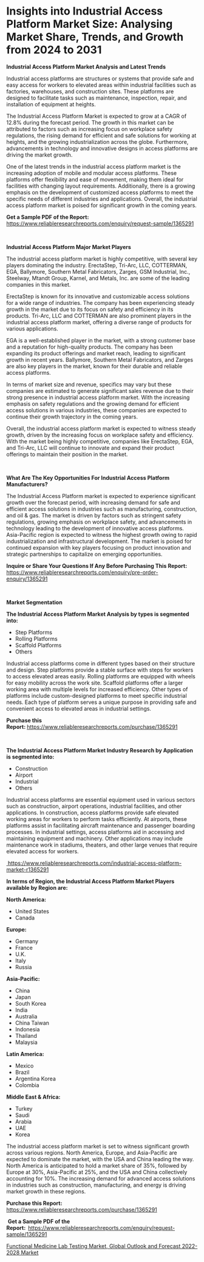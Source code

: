 <p><h1>Insights into Industrial Access Platform Market Size: Analysing Market Share, Trends, and Growth from 2024 to 2031</h1></p><p><strong>Industrial Access Platform Market Analysis and Latest Trends</strong></p>
<p><p>Industrial access platforms are structures or systems that provide safe and easy access for workers to elevated areas within industrial facilities such as factories, warehouses, and construction sites. These platforms are designed to facilitate tasks such as maintenance, inspection, repair, and installation of equipment at heights.</p><p>The Industrial Access Platform Market is expected to grow at a CAGR of 12.8% during the forecast period. The growth in this market can be attributed to factors such as increasing focus on workplace safety regulations, the rising demand for efficient and safe solutions for working at heights, and the growing industrialization across the globe. Furthermore, advancements in technology and innovative designs in access platforms are driving the market growth.</p><p>One of the latest trends in the industrial access platform market is the increasing adoption of mobile and modular access platforms. These platforms offer flexibility and ease of movement, making them ideal for facilities with changing layout requirements. Additionally, there is a growing emphasis on the development of customized access platforms to meet the specific needs of different industries and applications. Overall, the industrial access platform market is poised for significant growth in the coming years.</p></p>
<p><strong>Get a Sample PDF of the Report:&nbsp;</strong> <a href="https://www.reliableresearchreports.com/enquiry/request-sample/1365291">https://www.reliableresearchreports.com/enquiry/request-sample/1365291</a></p>
<p>&nbsp;</p>
<p><strong>Industrial Access Platform Major Market Players</strong></p>
<p><p>The industrial access platform market is highly competitive, with several key players dominating the industry. ErectaStep, Tri-Arc, LLC, COTTERMAN, EGA, Ballymore, Southern Metal Fabricators, Zarges, GSM Industrial, Inc., Steelway, Mtandt Group, Karnel, and Metals, Inc. are some of the leading companies in this market.</p><p>ErectaStep is known for its innovative and customizable access solutions for a wide range of industries. The company has been experiencing steady growth in the market due to its focus on safety and efficiency in its products. Tri-Arc, LLC and COTTERMAN are also prominent players in the industrial access platform market, offering a diverse range of products for various applications.</p><p>EGA is a well-established player in the market, with a strong customer base and a reputation for high-quality products. The company has been expanding its product offerings and market reach, leading to significant growth in recent years. Ballymore, Southern Metal Fabricators, and Zarges are also key players in the market, known for their durable and reliable access platforms.</p><p>In terms of market size and revenue, specifics may vary but these companies are estimated to generate significant sales revenue due to their strong presence in industrial access platform market. With the increasing emphasis on safety regulations and the growing demand for efficient access solutions in various industries, these companies are expected to continue their growth trajectory in the coming years.</p><p>Overall, the industrial access platform market is expected to witness steady growth, driven by the increasing focus on workplace safety and efficiency. With the market being highly competitive, companies like ErectaStep, EGA, and Tri-Arc, LLC will continue to innovate and expand their product offerings to maintain their position in the market.</p></p>
<p>&nbsp;</p>
<p><strong>What Are The Key Opportunities For Industrial Access Platform Manufacturers?</strong></p>
<p><p>The Industrial Access Platform market is expected to experience significant growth over the forecast period, with increasing demand for safe and efficient access solutions in industries such as manufacturing, construction, and oil & gas. The market is driven by factors such as stringent safety regulations, growing emphasis on workplace safety, and advancements in technology leading to the development of innovative access platforms. Asia-Pacific region is expected to witness the highest growth owing to rapid industrialization and infrastructural development. The market is poised for continued expansion with key players focusing on product innovation and strategic partnerships to capitalize on emerging opportunities.</p></p>
<p><strong>Inquire or Share Your Questions If Any Before Purchasing This Report:</strong> <a href="https://www.reliableresearchreports.com/enquiry/pre-order-enquiry/1365291">https://www.reliableresearchreports.com/enquiry/pre-order-enquiry/1365291</a></p>
<p>&nbsp;</p>
<p><strong>Market Segmentation</strong></p>
<p><strong>The Industrial Access Platform Market Analysis by types is segmented into:</strong></p>
<p><ul><li>Step Platforms</li><li>Rolling Platforms</li><li>Scaffold Platforms</li><li>Others</li></ul></p>
<p><p>Industrial access platforms come in different types based on their structure and design. Step platforms provide a stable surface with steps for workers to access elevated areas easily. Rolling platforms are equipped with wheels for easy mobility across the work site. Scaffold platforms offer a larger working area with multiple levels for increased efficiency. Other types of platforms include custom-designed platforms to meet specific industrial needs. Each type of platform serves a unique purpose in providing safe and convenient access to elevated areas in industrial settings.</p></p>
<p><strong>Purchase this Report:&nbsp;</strong><a href="https://www.reliableresearchreports.com/purchase/1365291">https://www.reliableresearchreports.com/purchase/1365291</a></p>
<p>&nbsp;</p>
<p><strong>The Industrial Access Platform Market Industry Research by Application is segmented into:</strong></p>
<p><ul><li>Construction</li><li>Airport</li><li>Industrial</li><li>Others</li></ul></p>
<p><p>Industrial access platforms are essential equipment used in various sectors such as construction, airport operations, industrial facilities, and other applications. In construction, access platforms provide safe elevated working areas for workers to perform tasks efficiently. At airports, these platforms assist in facilitating aircraft maintenance and passenger boarding processes. In industrial settings, access platforms aid in accessing and maintaining equipment and machinery. Other applications may include maintenance work in stadiums, theaters, and other large venues that require elevated access for workers.</p></p>
<p><a href="https://www.reliableresearchreports.com/industrial-access-platform-market-r1365291">&nbsp;https://www.reliableresearchreports.com/industrial-access-platform-market-r1365291</a></p>
<p><strong>In terms of Region, the Industrial Access Platform Market Players available by Region are:</strong></p>
<p>
    <p> <strong> North America: </strong>
        <ul>
            <li>United States</li>
            <li>Canada</li>
        </ul>
        </p> 
    <p> <strong> Europe: </strong>
        <ul>
            <li>Germany</li>
            <li>France</li>
            <li>U.K.</li>
            <li>Italy</li>
            <li>Russia</li>
        </ul>
        </p> 
    <p> <strong> Asia-Pacific: </strong>
        <ul>
            <li>China</li>
            <li>Japan</li>
            <li>South Korea</li>
            <li>India</li>
            <li>Australia</li>
            <li>China Taiwan</li>
            <li>Indonesia</li>
            <li>Thailand</li>
            <li>Malaysia</li>
        </ul>
        </p> 
    <p> <strong> Latin America: </strong>
        <ul>
            <li>Mexico</li>
            <li>Brazil</li>
            <li>Argentina Korea</li>
            <li>Colombia</li>
        </ul>
        </p> 
    <p> <strong> Middle East & Africa: </strong>
        <ul>
            <li>Turkey</li>
            <li>Saudi</li>
            <li>Arabia</li>
            <li>UAE</li>
            <li>Korea</li>
        </ul>
    </p>
    </p>
<p><p>The industrial access platform market is set to witness significant growth across various regions. North America, Europe, and Asia-Pacific are expected to dominate the market, with the USA and China leading the way. North America is anticipated to hold a market share of 35%, followed by Europe at 30%, Asia-Pacific at 25%, and the USA and China collectively accounting for 10%. The increasing demand for advanced access solutions in industries such as construction, manufacturing, and energy is driving market growth in these regions.</p></p>
<p><strong>Purchase this Report: </strong><a href="https://www.reliableresearchreports.com/purchase/1365291">https://www.reliableresearchreports.com/purchase/1365291</a></p>
<p>&nbsp;<strong>Get a Sample PDF of the Report:&nbsp;&nbsp;</strong><a href="https://www.reliableresearchreports.com/enquiry/request-sample/1365291">https://www.reliableresearchreports.com/enquiry/request-sample/1365291</a></p>
<p><strong></strong></p>
<p><p><a href="https://github.com/rontayewer0/Market-Research-Report-List-1/blob/main/functional-medicine-lab-testing-market-global-outlook-and-forecast-2022-2028-market.md">Functional Medicine Lab Testing Market, Global Outlook and Forecast 2022-2028 Market</a></p></p>